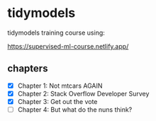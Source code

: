 # tidymodels  

tidymodels training course using:  

https://supervised-ml-course.netlify.app/

## chapters  

- [x] Chapter 1: Not mtcars AGAIN  
- [x] Chapter 2: Stack Overflow Developer Survey  
- [x] Chapter 3: Get out the vote  
- [ ] Chapter 4: But what do the nuns think?  
